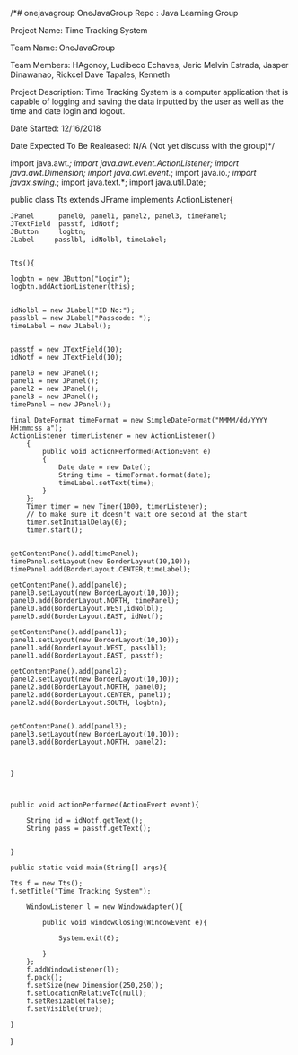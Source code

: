 /*# onejavagroup
OneJavaGroup Repo : Java Learning Group 

Project Name: Time Tracking System

Team Name: OneJavaGroup

Team Members: 
        HAgonoy, Ludibeco
	      Echaves, Jeric Melvin
	      Estrada, Jasper
	      Dinawanao, Rickcel Dave
	      Tapales, Kenneth

Project Description: Time Tracking System is a computer application that is capable of logging and saving the data inputted by the user as well as the time and date login and logout.

Date Started: 12/16/2018

Date Expected To Be Realeased: N/A (Not yet discuss with the group)*/





import java.awt.*;
import java.awt.event.ActionListener;
import java.awt.Dimension;
import java.awt.event.*;
import java.io.*;
import javax.swing.*;
import java.text.*;
import java.util.Date;


public class Tts extends JFrame implements ActionListener{
	
	JPanel		panel0, panel1, panel2, panel3, timePanel;
	JTextField	passtf, idNotf;
	JButton		logbtn;
	JLabel     passlbl, idNolbl, timeLabel;
	
	
	Tts(){
		
	logbtn = new JButton("Login");
	logbtn.addActionListener(this);
	
	
	idNolbl = new JLabel("ID No:");
	passlbl = new JLabel("Passcode: ");
	timeLabel = new JLabel();
	
	
	passtf = new JTextField(10);
	idNotf = new JTextField(10);
	
	panel0 = new JPanel();
	panel1 = new JPanel();
	panel2 = new JPanel();
	panel3 = new JPanel();
	timePanel = new JPanel();
	
	final DateFormat timeFormat = new SimpleDateFormat("MMMM/dd/YYYY   HH:mm:ss a");
	ActionListener timerListener = new ActionListener()
        {
            public void actionPerformed(ActionEvent e)
            {
                Date date = new Date();
                String time = timeFormat.format(date);
                timeLabel.setText(time);
            }
        };
        Timer timer = new Timer(1000, timerListener);
        // to make sure it doesn't wait one second at the start
        timer.setInitialDelay(0);
        timer.start();
		
		
	getContentPane().add(timePanel);
	timePanel.setLayout(new BorderLayout(10,10));
	timePanel.add(BorderLayout.CENTER,timeLabel);
	
	getContentPane().add(panel0);
	panel0.setLayout(new BorderLayout(10,10));
	panel0.add(BorderLayout.NORTH, timePanel);
	panel0.add(BorderLayout.WEST,idNolbl);
	panel0.add(BorderLayout.EAST, idNotf);
	
	getContentPane().add(panel1);
	panel1.setLayout(new BorderLayout(10,10));
	panel1.add(BorderLayout.WEST, passlbl);
	panel1.add(BorderLayout.EAST, passtf);
	
	getContentPane().add(panel2);
	panel2.setLayout(new BorderLayout(10,10));
	panel2.add(BorderLayout.NORTH, panel0);
	panel2.add(BorderLayout.CENTER, panel1);
	panel2.add(BorderLayout.SOUTH, logbtn);
	
	
	getContentPane().add(panel3);
	panel3.setLayout(new BorderLayout(10,10));
	panel3.add(BorderLayout.NORTH, panel2);
		
	
		
	}
	
	
	
	public void actionPerformed(ActionEvent event){
		
		String id = idNotf.getText();
		String pass = passtf.getText();
		
		
	}
	
	public static void main(String[] args){
		
	Tts f = new Tts();
	f.setTitle("Time Tracking System");
		
		WindowListener l = new WindowAdapter(){
			
			public void windowClosing(WindowEvent e){
				
				System.exit(0);
				
			}
		};
		f.addWindowListener(l);
		f.pack();
		f.setSize(new Dimension(250,250));
		f.setLocationRelativeTo(null);
		f.setResizable(false);
		f.setVisible(true);
		
	}
	
	
	
	
}
